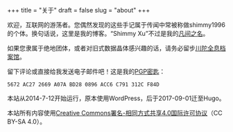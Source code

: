 +++
title = "关于"
draft = false
slug = "about"
+++

欢迎，互联网的游荡者。您偶然发现的这些手记属于传闻中常被称做shimmy1996的个体。换句话说，这里是我的博客。“Shimmy Xu”不过是我的[凡间之名](http://stallman.org/biographies.html#humorous%20bio)。

如果您隶属于绝地团体，或者对旧式数据晶体感兴趣的话，请务必留步[川陀全息档案馆](https://git.shimmy1996.com/)。

留下评论或直接给我发送电子邮件吧！这是我的[PGP密匙](https://www.shimmy1996.com/gpg.txt)：

```text
5672 AC27 2669 A07A BD28 0896 ACC6 C791 312C F84D
```

本站从2014-7-12开始运行，原本使用WordPress，后于2017-09-01迁至Hugo。

本站所有内容使用[Creative Commons署名-相同方式共享4.0国际许可协议](http://creativecommons.org/licenses/by-sa/4.0/deed.zh)（CC BY-SA 4.0）。
